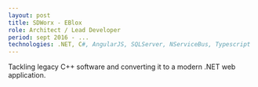 ```yaml
---
layout: post
title: SDWorx - EBlox
role: Architect / Lead Developer
period: sept 2016 - ...
technologies: .NET, C#, AngularJS, SQLServer, NServiceBus, Typescript
---
```


Tackling legacy C++ software and converting it to a modern .NET web application.